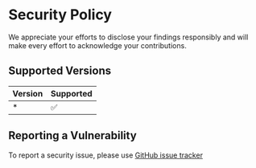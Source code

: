 # Security Policy

We appreciate your efforts to disclose your findings responsibly and will make every effort to acknowledge your contributions.

## Supported Versions

| Version | Supported          |
| ------- | ------------------ |
| *       | :white_check_mark: |

## Reporting a Vulnerability

To report a security issue, please use [GitHub issue tracker](https://github.com/jychp/cartography-openapi/issues)
